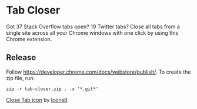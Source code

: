 # Tab Closer

Got 37 Stack Overflow tabs open? 19 Twitter tabs? Close all tabs from a single site across all your Chrome windows with one click by using this Chrome extension.

## Release

Follow https://developer.chrome.com/docs/webstore/publish/. To create the zip file, run:
```
zip -r tab-closer.zip . -x '*.git*'
```

<a target="_blank" href="/images/icons8-close-tab-48.png">Close Tab icon</a> by <a target="_blank" href="https://icons8.com">Icons8</a>
